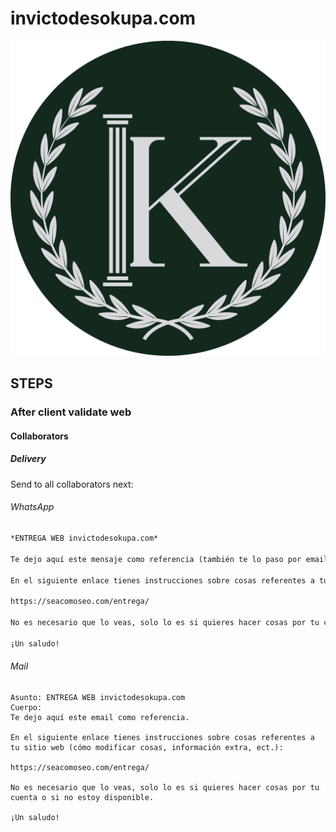 # invictodesokupa.com

[![invictodesokupa.com](/assets/media/base/icon.svg)](https://invictodesokupa.com/)


## STEPS


### After client validate web

#### Collaborators

##### Delivery

Send to all collaborators next:

###### WhatsApp

```md
*ENTREGA WEB invictodesokupa.com*

Te dejo aquí este mensaje como referencia (también te lo paso por email con el asunto `ENTREGA WEB invictodesokupa.com`).

En el siguiente enlace tienes instrucciones sobre cosas referentes a tu sitio web (cómo modificar cosas, información extra, ect.):

https://seacomoseo.com/entrega/

No es necesario que lo veas, solo lo es si quieres hacer cosas por tu cuenta o si no estoy disponible.

¡Un saludo!
```

###### Mail

```
Asunto: ENTREGA WEB invictodesokupa.com
Cuerpo:
Te dejo aquí este email como referencia.

En el siguiente enlace tienes instrucciones sobre cosas referentes a tu sitio web (cómo modificar cosas, información extra, ect.):

https://seacomoseo.com/entrega/

No es necesario que lo veas, solo lo es si quieres hacer cosas por tu cuenta o si no estoy disponible.

¡Un saludo!
```
